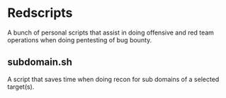 # Redscripts
A bunch of personal scripts that assist in doing offensive and red team operations when doing pentesting of bug bounty.

## subdomain.sh
A script that saves time when doing recon for sub domains of a selected target(s).
